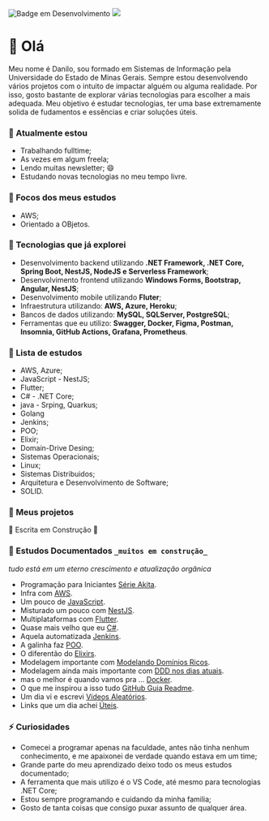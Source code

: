 ![Badge em Desenvolvimento](http://img.shields.io/static/v1?label=STATUS&message=EM%20DESENVOLVIMENTO&color=GREEN&style=for-the-badge)
![](https://img.shields.io/badge/-Portugês%20--%20BR-green)

# 👋 Olá                                                  

Meu nome é Danilo, sou formado em Sistemas de Informação pela Universidade do Estado de Minas Gerais. Sempre estou desenvolvendo vários projetos com o intuito de impactar alguém ou alguma realidade. Por isso, gosto bastante de explorar várias tecnologias para escolher a mais adequada.
Meu objetivo é estudar tecnologias, ter uma base extremamente solida de fudamentos e essências e criar soluções úteis.

### 🔭 Atualmente estou
- Trabalhando fulltime;
- As vezes em algum freela;
- Lendo muitas newsletter; 😄
- Estudando novas tecnologias no meu tempo livre.

### 🌱 Focos dos meus estudos
- AWS;
- Orientado a OBjetos.
<!--
- .Net Core; 😄
- Spring Boot. 
-->

### 🤖 Tecnologias que já explorei
- Desenvolvimento backend utilizando **.NET Framework, .NET Core, Spring Boot, NestJS, NodeJS e Serverless Framework**;
- Desenvolvimento frontend utilizando **Windows Forms, Bootstrap, Angular, NestJS**;
- Desenvolvimento mobile utilizando **Fluter**;
- Infraestrutura utilizando: **AWS, Azure, Heroku**;
- Bancos de dados utilizando: **MySQL, SQLServer, PostgreSQL**;
- Ferramentas que eu utilizo: **Swagger, Docker, Figma, Postman, Insomnia, GitHub Actions, Grafana, Prometheus**.

### 💃 Lista de estudos
- AWS, Azure;
- JavaScript - NestJS;
- Flutter;
- C# - .NET Core;
- java - Srping, Quarkus;
- Golang
- Jenkins;
- POO;
- Elixir;
- Domain-Drive Desing;
- Sistemas Operacionais;
- Linux;
- Sistemas Distribuidos;
- Arquitetura e Desenvolvimento de Software;
- SOLID.

### 👷 Meus projetos

🚧 Escrita em Construção 🚧

### 📖 Estudos Documentados ```_muitos em construção_```
_tudo está em um eterno crescimento e atualização orgânica_
- Programação para Iniciantes [Série Akita](https://roan-jingle-4d3.notion.site/S-rie-Akita-d7e08013c67d41fe85183e028db93388).
- Infra com [AWS](https://roan-jingle-4d3.notion.site/AWS-531c731502754aad86e9117d81e9048e).
- Um pouco de [JavaScript](https://roan-jingle-4d3.notion.site/JavaScript-89ef536f497149e8a6eed21046c2ce9c).
- Misturado um pouco com [NestJS](https://roan-jingle-4d3.notion.site/Nest-JS-11042dab559e4da78d8232796fb958c2).
- Multiplataformas com [Flutter](https://roan-jingle-4d3.notion.site/Flutter-04a0a557a289453e94756d248d3204c8).
- Quase mais velho que eu [C#](https://roan-jingle-4d3.notion.site/C-1f4f6442aedf4b98ad64820dfd61884f).
- Aquela automatizada [Jenkins](https://roan-jingle-4d3.notion.site/Jenkins-c7140e54d51340f6ac4b972718e355b2).
- A galinha faz [POO](https://roan-jingle-4d3.notion.site/POO-a3df20b9db7e4a2baf3d9d23ffcdb599).
- O diferentão do [Elixirs](https://roan-jingle-4d3.notion.site/Elixir-ec788215fbf142c4be4b77c1bc9c7ac7).
- Modelagem importante com [Modelando Domínios Ricos](https://roan-jingle-4d3.notion.site/Modelando-Dom-nios-Ricos-4ce0ee4a45734bef933a31425591d772).
- Modelagem ainda mais importante com [DDD nos dias atuais](https://roan-jingle-4d3.notion.site/DDD-nos-dias-atuais-a53fce7f4ab94282a7a2a3ada1508cec).
- mas o melhor é quando vamos pra ... [Docker](https://roan-jingle-4d3.notion.site/Docker-4793783ce37d452fba2707cc83f96add). 
- O que me inspirou a isso tudo [GitHub Guia Readme](https://roan-jingle-4d3.notion.site/GitHub-Readme-3788066759104b06bae39e8e17745f30).
- Um dia vi e escrevi [Vídeos Aleatórios](https://roan-jingle-4d3.notion.site/Videos-every-day-2e90c510889a47e7a05ed01a7e7ea9a4).
- Links que um dia achei [Úteis](https://roan-jingle-4d3.notion.site/Useful-1329a87008994cf7b1837f554e9c2dd2).

### ⚡ Curiosidades
- Comecei a programar apenas na faculdade, antes não tinha nenhum conhecimento, e me apaixonei de verdade quando estava em um time;
- Grande parte do meu aprendizado deixo todo os meus estudos documentado;
- A ferramenta que mais utilizo é o VS Code, até mesmo para tecnologias .NET Core;
- Estou sempre programando e cuidando da minha familia;
- Gosto de tanta coisas que consigo puxar assunto de qualquer área.


<!--
**cryptum/cryptum** is a ✨ _special_ ✨ repository because its `README.md` (this file) appears on your GitHub profile.

Here are some ideas to get you started:

- 🔭 I’m currently working on ...
- 🌱 I’m currently learning ...
- 👯 I’m looking to collaborate on ...
- 🤔 I’m looking for help with ...
- 💬 Ask me about ...
- 📫 How to reach me: ...
- 😄 Pronouns: ...
- ⚡ Fun fact: ...
-->
